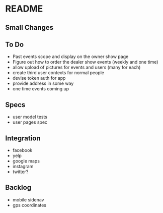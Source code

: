 # README

## Small Changes

## To Do
* Past events scope and display on the owner show page
* Figure out how to order the dealer show events (weekly and one time)
* allow upload of pictures for events and users (many for each)
* create third user contexts for normal people
* devise token auth for app
* provide address in some way
* one time events coming up

## Specs
* user model tests
* user pages spec

## Integration
* facebook
* yelp
* google maps
* instagram
* twitter?

## Backlog
* mobile sidenav
* gps coordinates
